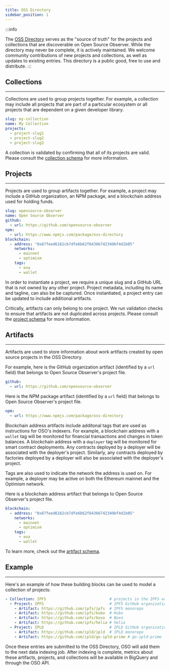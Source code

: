 ```yaml
---
title: OSS Directory
sidebar_position: 1
---
```


:::info

The [OSS Directory](https://github.com/opensource-observer/oss-directory) serves as the "source of truth" for the projects and collections that are discoverable on Open Source Observer. While the directory may never be complete, it is actively maintained. We welcome community contributions of new projects and collections, as well as updates to existing entries. This directory is a public good, free to use and distribute.
:::

## Collections

---

Collections are used to group projects together. For example, a collection may include all projects that are part of a particular ecosystem or all projects that are dependent on a given developer library.

```yaml
slug: my-collection
name: My Collection
projects:
  - project-slug1
  - project-slug2
  - project-slug3
```

A collection is validated by confirming that all of its projects are valid. Please consult the [collection schema](./collection) for more information.

## Projects

---

Projects are used to group artifacts together. For example, a project may include a GitHub organization, an NPM package, and a blockchain address used for holding funds.

```yaml
slug: opensource-observer
name: Open Source Observer
github:
  - url: https://github.com/opensource-observer
npm:
  - url: https://www.npmjs.com/package/oss-directory
blockchain:
  - address: "0x87feed6162cb7dfe6b62f64366742349bf4d1b05"
    networks:
      - mainnet
      - optimism
    tags:
      - eoa
      - wallet
```

In order to instantiate a project, we require a unique slug and a GitHub URL that is not owned by any other project. Project metadata, including its name and tagline, can also be be captured. Once instantiated, a project entry can be updated to include additional artifacts.

Critically, artifacts can only belong to one project. We run validation checks to ensure that artifacts are not duplicated across projects. Please consult the [project schema](./project) for more information.

## Artifacts

---

Artifacts are used to store information about work artifacts created by open source projects in the OSS Directory.

For example, here is the GitHub organization artifact (identified by a `url` field) that belongs to Open Source Observer's project file.

```yaml
github:
  - url: https://github.com/opensource-observer
```

Here is the NPM package artifact (identified by a `url` field) that belongs to Open Source Observer's project file.

```yaml
npm:
  - url: https://www.npmjs.com/package/oss-directory
```

Blockchain address artifacts include additonal tags that are used as instructions for OSO's indexers. For example, a blockchain address with a `wallet` tag will be monitored for financial transactions and changes in token balances. A blockchain address with a `deployer` tag will be monitored for smart contract deployments. Any contracts deployed by a deployer will be associated with the deployer's project. Similarly, any contracts deployed by factories deployed by a deployer will also be associated with the deployer's project.

Tags are also used to indicate the network the address is used on. For example, a deployer may be active on both the Ethereum mainnet and the Optimism network.

Here is a blockchain address artifact that belongs to Open Source Observer's project file.

```yaml
blockchain:
  - address: "0x87feed6162cb7dfe6b62f64366742349bf4d1b05"
    networks:
      - mainnet
      - optimism
    tags:
      - eoa
      - wallet
```

To learn more, check out the [artifact schema](./artifact).

## Example

---

Here's an example of how these building blocks can be used to model a collection of projects:

```yaml
- Collection: IPFS                            # projects in the IPFS ecosystem
  - Project: IPFS                             # IPFS GitHub organization
    - Artifact: https://github.com/ipfs/ipfs  # IPFS monorepo
    - Artifact: https://github.com/ipfs/kubo  # Kubo
    - Artifact: https://github.com/ipfs/boxo  # Boxo
    - Artifact: https://github.com/ipfs/helia # helia
  - Project: IPLD                             # IPLD GitHub organization
    - Artifact: https://github.com/ipld/ipld  # IPLD monorepo
    - Artifact: https://github.com/ipld/go-ipld-prime # go-ipld-prime
```

Once these entries are submitted to the OSS Directory, OSO will add them to the next data indexing job. After indexing is complete, metrics about these artifacts, projects, and collections will be available in BigQuery and through the OSO API.
